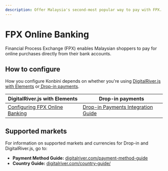 ```yaml
---
description: Offer Malaysia's second-most popular way to pay with FPX.
---
```


# FPX Online Banking

Financial Process Exchange (FPX) enables Malaysian shoppers to pay for online purchases directly from their bank accounts.

## How to configure&#x20;

How you configure Konbini depends on whether you're using [DigitalRiver.js with Elements](../payments-solutions/digitalriver.js/) or[ Drop-in payments](../payments-solutions/drop-in/). &#x20;

| DigitalRiver.js with Elements                                                                                             | Drop-in payments                                                                                 |
| ------------------------------------------------------------------------------------------------------------------------- | ------------------------------------------------------------------------------------------------ |
| [Configuring FPX Online Banking](../payments-solutions/digitalriver.js/payment-methods/configuring-fpx-online-banking.md) | [Drop-in Payments Integration Guide](../payments-solutions/drop-in/drop-in-integration-guide.md) |

## Supported markets

For information on supported markets and currencies for Drop-in and DigitalRiver.js, go to:&#x20;

* **Payment Method Guide:** [digitalriver.com/payment-method-guide](https://www.digitalriver.com/payment-method-guide/)
* **Country Guide:** [digitalriver.com/country-guide/](https://www.digitalriver.com/country-guide/)
